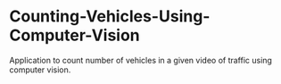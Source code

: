 # Counting-Vehicles-Using-Computer-Vision
Application to count number of vehicles in a given video of traffic using computer vision.
